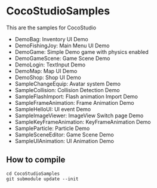 CocoStudioSamples
=================

This are the samples for CocoStudio

  - DemoBag: Inventory UI Demo
  - DemoFishingJoy: Main Menu UI Demo
  - DemoGame: Simple Demo game with physics enabled
  - DemoGameScene:	Game Scene Demo
  - DemoLogin: TextInput Demo
  - DemoMap: Map UI Demo
  - DemoShop: Shop UI Demo
  - SampleChangeEquip: Avatar system Demo
  - SampleCollision: Collision Detection Demo
  - SampleFlashImport: Flash animation Import Demo
  - SampleFrameAnimation: Frame Animation Demo
  - SampleHelloUI: UI event Demo
  - SampleImageViewer: ImageView Switch page Demo
  - SampleKeyFrameAnimation: KeyFrameAnimation Demo
  - SampleParticle: Particle Demo
  - SampleSceneEditor: Game Scene Demo
  - SampleUIAnimation: UI Animation Demo


How to compile
--------------
	cd CocoStudioSamples
	git submodule update --init